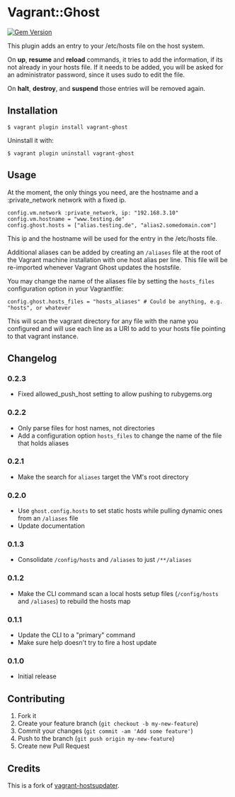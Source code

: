 # Vagrant::Ghost

[![Gem Version](https://badge.fury.io/rb/vagrant-ghost.svg)](http://badge.fury.io/rb/vagrant-ghost)

This plugin adds an entry to your /etc/hosts file on the host system.
 
On **up**, **resume** and **reload** commands, it tries to add the information, if its not already in your hosts file. If it needs to be added, you will be asked for an administrator password, since it uses sudo to edit the file.
 
On **halt**, **destroy**, and **suspend** those entries will be removed again.
 
## Installation
 
    $ vagrant plugin install vagrant-ghost
 
Uninstall it with:
 
    $ vagrant plugin uninstall vagrant-ghost
 
## Usage
 
At the moment, the only things you need, are the hostname and a :private_network network with a fixed ip.
 
    config.vm.network :private_network, ip: "192.168.3.10"
    config.vm.hostname = "www.testing.de"
    config.ghost.hosts = ["alias.testing.de", "alias2.somedomain.com"]
 
This ip and the hostname will be used for the entry in the /etc/hosts file.

Additional aliases can be added by creating an `/aliases` file at the root of the Vagrant machine installation with one host alias per line. This file will be re-imported whenever Vagrant Ghost updates the hostsfile.

You may change the name of the aliases file by setting the `hosts_files` configuration option in your Vagrantfile:

    config.ghost.hosts_files = "hosts_aliases" # Could be anything, e.g. "hosts", or whatever

This will scan the vagrant directory for any file with the name you configured and will use each line as a URI to add to your hosts file pointing to that vagrant instance.

##  Changelog

### 0.2.3
* Fixed allowed_push_host setting to allow pushing to rubygems.org

### 0.2.2
* Only parse files for host names, not directories
* Add a configuration option `hosts_files` to change the name of the file that holds aliases

### 0.2.1
* Make the search for `aliases` target the VM's root directory

### 0.2.0
* Use `ghost.config.hosts` to set static hosts while pulling dynamic ones from an `/aliases` file
* Update documentation

### 0.1.3
* Consolidate `/config/hosts` and `/aliases` to just `/**/aliases`

### 0.1.2
* Make the CLI command scan a local hosts setup files (`/config/hosts` and `/aliases`) to rebuild the hosts map

### 0.1.1
* Update the CLI to a "primary" command
* Make sure help doesn't try to fire a host update

### 0.1.0
* Initial release

## Contributing

1. Fork it
2. Create your feature branch (`git checkout -b my-new-feature`)
3. Commit your changes (`git commit -am 'Add some feature'`)
4. Push to the branch (`git push origin my-new-feature`)
5. Create new Pull Request

## Credits

This is a fork of [vagrant-hostsupdater](https://github.com/cogitatio/vagrant-hostsupdater).
```
